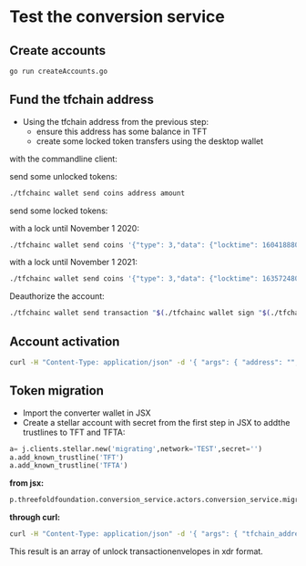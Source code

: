 # Test the conversion service

## Create accounts

```sh
go run createAccounts.go
```

## Fund the tfchain address

- Using the tfchain address from the previous step:
  - ensure this address has some balance in TFT
  - create some locked token transfers using the desktop wallet

with the commandline client:

send some unlocked tokens:

```sh
./tfchainc wallet send coins address amount
```

send some locked tokens:

with a lock until November 1 2020:

```sh
./tfchainc wallet send coins '{"type": 3,"data": {"locktime": 1604188800,"condition": {"type":1,"data":{ "unlockhash":"<address>"}}}}' 11
```

with a lock until November 1 2021:

```sh
./tfchainc wallet send coins '{"type": 3,"data": {"locktime": 1635724800,"condition": {"type":1,{ "unlockhash":"<address>"}}}}' 12
```

Deauthorize the account:

```sh
./tfchainc wallet send transaction "$(./tfchainc wallet sign "$(./tfchainc wallet authcoin authaddresses --deauth <address>)")"
```

## Account activation

```sh
curl -H "Content-Type: application/json" -d '{ "args": { "address": "","tfchain_address":""   }}' "http://localhost:7000/threefoldfoundation/conversion_service/activate_account"
```

## Token migration

- Import the converter wallet in JSX
- Create a stellar account with secret from the first step in JSX to addthe  trustlines to TFT and TFTA:

```python
a= j.clients.stellar.new('migrating',network='TEST',secret='')
a.add_known_trustline('TFT')
a.add_known_trustline('TFTA')
```

**from jsx:**

```python
p.threefoldfoundation.conversion_service.actors.conversion_service.migrate_tokens(stellar_address=stellarclient.address, tfchain_address="<tfchainaddress>")
```

**through curl:**

```sh
curl -H "Content-Type: application/json" -d '{ "args": { "tfchain_address": "", "stellar_address": "" }}' "http://localhost:7000/threefoldfoundation/conversion_service/migrate_tokens"
```

This result is an array of unlock transactionenvelopes in xdr format.
